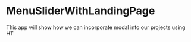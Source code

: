 # MenuSliderWithLandingPage
This app will show how we can incorporate modal into our projects using HT